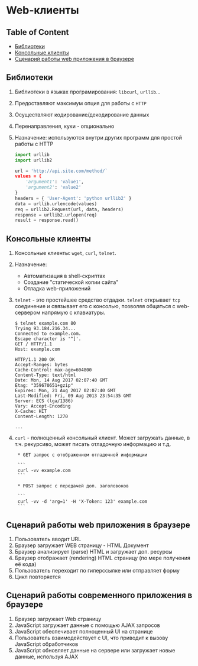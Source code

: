 # Web-клиенты

## Table of Content

- [Библиотеки](#библиотеки)
- [Консольные клиенты](#консольные-клиенты)
- [Сценарий работы web приложения в браузере](#сценарий-работы-web-приложения-в-браузере)

## Библиотеки
1. Библиотеки в языках програмирования: `libcurl`, `urllib`...
1. Предоставляют максимум опция для работы с `HTTP`
1. Осуществляют кодирование/декодирование данных
1. Перенаправления, куки - опционально
1. Назначение: используются внутри других программ для простой работы с HTTP

    ```python
    import urllib
    import urllib2

    url = 'http://api.site.com/method/`
    values = {
        'argument1': 'value1',
        'argument2': 'value2'
    }
    headers = { 'User-Agent': 'python urllib2' }
    data = urllib.urlencode(values)
    req = urllib2.Request(url, data, headers)
    response = urllib2.urlopen(req)
    result = response.read()
    ```

## Консольные клиенты
1. Консольные клиенты: `wget`, `curl`, `telnet`.
1. Назначение:
    * Автоматизация в shell-скриптах
    * Создание "статической копии сайта"
    * Отладка web-приложений
1. `telnet` - это простейшее средство отдадки. `telnet` открывает `tcp` соединение и связывает его с консолью, позволяя общаться с web-сервером напрямую с клавиатуры.
    ```
    $ telnet example.com 80
    Trying 93.184.216.34...
    Connected to example.com.
    Escape character is '^]'.
    GET / HTTP/1.1
    Host: example.com

    HTTP/1.1 200 OK
    Accept-Ranges: bytes
    Cache-Control: max-age=604800
    Content-Type: text/html
    Date: Mon, 14 Aug 2017 02:07:40 GMT
    Etag: "359670651+gzip"
    Expires: Mon, 21 Aug 2017 02:07:40 GMT
    Last-Modified: Fri, 09 Aug 2013 23:54:35 GMT
    Server: ECS (lga/1386)
    Vary: Accept-Encoding
    X-Cache: HIT
    Content-Length: 1270

    ...
    ```
1. `curl` - полноценный консольный клиент. Может загружать данные, в т.ч. рекурсиво, может писать отладочную информацию и т.д.

        * GET запрос с отображением отладочной информации

        ```
        curl -vv example.com
        ```

        * POST запрос с передачей доп. заголовоков

        ```
        curl -vv -d 'arg=1' -H 'X-Token: 123' example.com
        ```

## Сценарий работы web приложения в браузере
1. Пользователь вводит URL
1. Браузер загружает WEB страницу - HTML Документ
1. Браузер анализирует (parse) HTML и загружает доп. ресурсы
1. Браузер отображает (rendering) HTML страницу (по мере получения её кода)
1. Пользователь переходит по гиперссылке или отправляет форму
1. Цикл повторяется

## Сценарий работы современного приложения в браузере
1. Браузер загружает Web страницу
1. JavaScript загружает данные с помощью AJAX запросов
1. JavaScript обеспечивает полноценный UI на странице
1. Пользователь взаимодействует с UI, что приводит к вызову JavaScript обработчиков
1. JavaScript обновляет данные на сервере или загружает новые данные, используя AJAX
